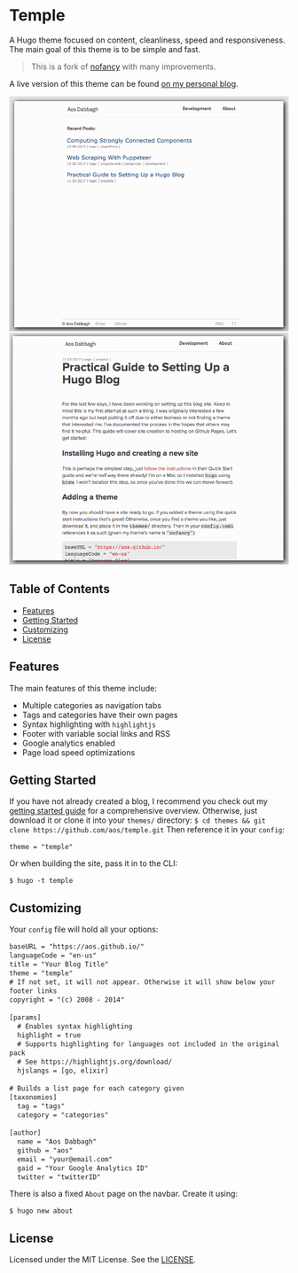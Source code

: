 # Temple 

A Hugo theme focused on content, cleanliness, speed and responsiveness. The main
goal of this theme is to be simple and fast.

> This is a fork of [nofancy](https://github.com/gizak/nofancy) with many
improvements.

A live version of this theme can be found 
[on my personal blog](https://aos.github.io).

![Main List](images/tn.png)
![Content](images/screenshot.png)

## Table of Contents
* [Features](#features)
* [Getting Started](#getting-started)
* [Customizing](#customizing)
* [License](#license)

## Features
The main features of this theme include:
* Multiple categories as navigation tabs
* Tags and categories have their own pages
* Syntax highlighting with `highlightjs`
* Footer with variable social links and RSS
* Google analytics enabled
* Page load speed optimizations

## Getting Started
If you have not already created a blog, I recommend you check out my [getting
started guide](https://aos.github.io/2017/11/23/practical-guide-to-setting-up-a-hugo-blog/) for a comprehensive overview. Otherwise, just download it or clone it into
your `themes/` directory:
`$ cd themes && git clone https://github.com/aos/temple.git`
Then reference it in your `config`:
```
theme = "temple"
```
Or when building the site, pass it in to the CLI:
```
$ hugo -t temple
```

## Customizing
Your `config` file will hold all your options:
```
baseURL = "https://aos.github.io/"
languageCode = "en-us"
title = "Your Blog Title"
theme = "temple"
# If not set, it will not appear. Otherwise it will show below your footer links
copyright = "(c) 2008 - 2014"

[params]
  # Enables syntax highlighting
  highlight = true 
  # Supports highlighting for languages not included in the original pack
  # See https://highlightjs.org/download/
  hjslangs = [go, elixir]

# Builds a list page for each category given
[taxonomies]
  tag = "tags"
  category = "categories"

[author]
  name = "Aos Dabbagh"
  github = "aos"
  email = "your@email.com"
  gaid = "Your Google Analytics ID"
  twitter = "twitterID"
```

There is also a fixed `About` page on the navbar. Create it using:
```
$ hugo new about
```

## License
Licensed under the MIT License. See the [LICENSE](LICENSE).

